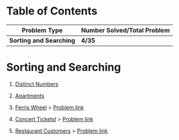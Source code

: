 # Table of Contents

| Problem Type | Number Solved/Total Problem |
|-------------| --------------------|
| __Sorting and Searching__ |     __4/35__ |

# Sorting and Searching
<ol>
<li>

[Distinct Numbers](Distinct_Numbers.cpp)
</li>
<li>
  
[Apartments](Apartments.cpp)

</li>
<li>
  
  [Ferris Wheel](Ferris_Wheel.cpp)    >         [Problem link](https://cses.fi/problemset/task/1091/)
</li>

<li>
  
  [Concert Ticketsl](Concert_Tickets.cpp)  >  [Problem link](https://cses.fi/problemset/task/1090/)
</li>

<li>
  
  [Restaurant Customers](Restaurant_Customers.cpp)  >  [Problem link](https://cses.fi/problemset/task/1619)
</li>
</ol>
